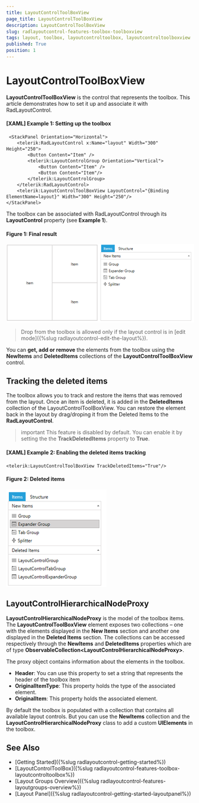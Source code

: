 ```yaml
---
title: LayoutControlToolBoxView
page_title: LayoutControlToolBoxView
description: LayoutControlToolBoxView
slug: radlayoutcontrol-features-toolbox-toolboxview
tags: layout, toolbox, layoutcontroltoolbox, layoutcontroltoolboxview
published: True
position: 1
---
```


# LayoutControlToolBoxView

__LayoutControlToolBoxView__ is the control that represents the toolbox. This article demonstrates how to set it up and associate it with RadLayoutControl. 

#### __[XAML] Example 1: Setting up the toolbox__  
	 <StackPanel Orientation="Horizontal">
        <telerik:RadLayoutControl x:Name="layout" Width="300" Height="250">
            <Button Content="Item" />
            <telerik:LayoutControlGroup Orientation="Vertical">
                <Button Content="Item" />
                <Button Content="Item"/>
            </telerik:LayoutControlGroup>
        </telerik:RadLayoutControl>
        <telerik:LayoutControlToolBoxView LayoutControl="{Binding ElementName=layout}" Width="300" Height="250"/>
    </StackPanel>
	
The toolbox can be associated with RadLayoutControl through its __LayoutControl__ property (see __Example 1__).
	
#### __Figure 1: Final result__  
![](images/radlayoutcontrol-features-toolbox-toolboxview-01.png)

>Drop from the toolbox is allowed only if the layout control is in [edit mode]({%slug radlayoutcontrol-edit-the-layout%}).

You can __get, add or remove__ the elements from the toolbox using the __NewItems__ and __DeletedItems__ collections of the __LayoutControlToolBoxView__ control.

## Tracking the deleted items

The toolbox allows you to track and restore the items that was removed from the layout. Once an item is deleted, it is added in the __DeletedItems__ collection of the LayoutControlToolBoxView. You can restore the element back in the layout by drag/droping it from the Deleted Items to the __RadLayoutControl__.

>important This feature is disabled by default. You can enable it by setting the the __TrackDeletedItems__ property to __True__.

#### __[XAML] Example 2: Enabling the deleted items tracking__
	<telerik:LayoutControlToolBoxView TrackDeletedItems="True"/>
	
#### __Figure 2: Deleted items__
![](images/radlayoutcontrol-features-toolbox-toolboxview-02.png)

## LayoutControlHierarchicalNodeProxy

__LayoutControlHierarchicalNodeProxy__ is the model of the toolbox items. The __LayoutControlToolBoxView__ element exposes two collections – one with the elements displayed in the __New Items__ section and another one displayed in the __Deleted Items__ section. The collections can be accessed respectively through the __NewItems__ and __DeletedItems__ properties which are of type __ObservableCollection&lt;LayoutControlHierarchicalNodeProxy&gt;__. 

The proxy object contains information about the elements in the toolbox.
* __Header__: You can use this property to set a string that represents the header of the toolbox item
* __OriginalItemType__: This property holds the type of the associated element.
* __OriginalItem__: This property holds the associated element.

By default the toolbox is populated with a collection that contains all available layout controls. But you can use the __NewItems__ collection and the __LayoutControlHierarchicalNodeProxy__ class to add a custom __UIElements__ in the toolbox.

## See Also
* [Getting Started]({%slug radlayoutcontrol-getting-started%})
* [LayoutControlToolBox]({%slug radlayoutcontrol-features-toolbox-layoutcontroltoolbox%})
* [Layout Groups Overview]({%slug radlayoutcontrol-features-layoutgroups-overview%})
* [Layout Panel]({%slug radlayoutcontrol-getting-started-layoutpanel%})
